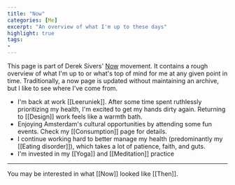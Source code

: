 ```yaml
---
title: "Now"
categories: [Me]
excerpt: "An overview of what I'm up to these days"
highlight: true
tags:
- 
---
```

This page is part of Derek Sivers' [Now](https://nownownow.com/about) movement. It contains a rough overview of what I'm up to or what's top of mind for me at any given point in time. Traditionally, a now page is updated without maintaining an archive, but I like to see where I've come from.

- I'm back at work [[Leeruniek]]. After some time spent ruthlessly prioritizing my health, I'm excited to get my hands dirty again. Returning to [[Design]] work feels like a warmth bath.
- Enjoying Amsterdam's cultural opportunities by attending some fun events. Check my [[Consumption]] page for details.
- I continue working hard to better manage my health (predominantly my [[Eating disorder]]), which takes a lot of patience, faith, and guts.
- I'm invested in my [[Yoga]] and [[Meditation]] practice

---

You may be interested in what [[Now]] looked like [[Then]].